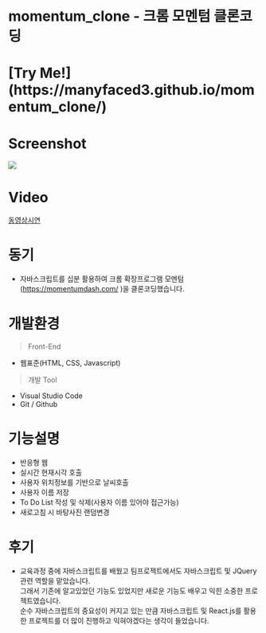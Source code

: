 # momentum_clone - 크롬 모멘텀 클론코딩
<h1>[Try Me!](https://manyfaced3.github.io/momentum_clone/)</h1>


# Screenshot
<div>
  <img src="https://user-images.githubusercontent.com/54618768/67498456-73e13600-f6ba-11e9-8884-04565f415489.png">
</div>

# Video
[동영상시연](https://youtu.be/5C8LhuPMUjo)

# 동기
- 자바스크립트를 십분 활용하여 크롬 확장프로그램 모멘텀(https://momentumdash.com/ )을 클론코딩했습니다.

# 개발환경
> Front-End
- 웹표준(HTML, CSS, Javascript)

> 개발 Tool
- Visual Studio Code
- Git / Github


# 기능설명
- 반응형 웹<br>
- 실시간 현재시각 호출<br>
- 사용자 위치정보를 기반으로 날씨호출<br>
- 사용자 이름 저장<br>
- To Do List 작성 및 삭제(사용자 이름 있어야 접근가능)<br>
- 새로고침 시 바탕사진 랜덤변경<br>

# 후기
- 교육과정 중에 자바스크립트를 배웠고 팀프로젝트에서도 자바스크립트 및 JQuery 관련 역할을 맡았습니다.<br>
그래서 기존에 알고있었던 기능도 있었지만 새로운 기능도 배우고 익힌 소중한 프로젝트였습니다.<br>
순수 자바스크립트의 중요성이 커지고 있는 만큼 자바스크립트 및 React.js를 활용한 프로젝트를 더 많이 진행하고 익혀야겠다는 생각이 들었습니다.
